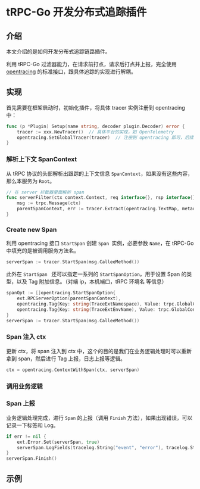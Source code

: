 # tRPC-Go 开发分布式追踪插件

## 介绍

本文介绍的是如何开发分布式追踪链路插件。

利用 tRPC-Go 过滤器能力，在请求前打点，请求后打点并上报，完全使用 [opentracing](https://github.com/opentracing/opentracing-go) 的标准接口，跟具体追踪的实现进行解耦。

## 实现

首先需要在框架启动时，初始化插件，将具体 tracer 实例注册到 opentracing 中：

```go
func (p *Plugin) Setup(name string, decoder plugin.Decoder) error {
    tracer := xxx.NewTracer()  // 具体平台的实现，如 OpenTelemetry
    opentracing.SetGlobalTracer(tracer)  // 注册到 opentracing 即可，后续操作直接使用 opentracing 的接口
}
```

### 解析上下文 SpanContext

从 tRPC 协议的头部解析出跟踪的上下文信息 `SpanContext`，如果没有这些内容，那么本服务为 `Root`。

```go
// 在 server 拦截器里面解析 span
func serverFilter(ctx context.Context, req interface{}, rsp interface{}) error {
    msg := trpc.Message(ctx) 
    parentSpanContext, err := tracer.Extract(opentracing.TextMap, metadataTextMap(md)) // err != nil 说明是 root
}
```

### Create new Span

利用 opentracing 接口 `StartSpan` 创建 `Span `实例，必要参数 `Name`，在 tRPC-Go 中填充的是被调用服务方法名。

```go
serverSpan := tracer.StartSpan(msg.CalleeMethod())
```

此外在 `StartSpan ` 还可以指定一系列的 `StartSpanOption`，用于设置 Span 的类型，以及 Tag 附加信息。（对端 ip，本机端口，tRPC 环境名 等信息）

```go
spanOpt := []opentracing.StartSpanOption{ 
    ext.RPCServerOption(parentSpanContext), 
    opentracing.Tag{Key: string(TraceExtNamespace), Value: trpc.GlobalConfig().Global.Namespace}, 
    opentracing.Tag{Key: string(TraceExtEnvName), Value: trpc.GlobalConfig().Global.EnvName}, 
} 
serverSpan := tracer.StartSpan(msg.CalleeMethod())
```

### Span 注入 ctx

更新 ctx，将 span 注入到 ctx 中，这个的目的是我们在业务逻辑处理时可以重新拿到 span，然后进行 Tag 上报，日志上报等逻辑。

```go
ctx = opentracing.ContextWithSpan(ctx, serverSpan)
```

### 调用业务逻辑

### Span 上报

业务逻辑处理完成，进行 `Span` 的上报（调用 `Finish` 方法），如果出现错误，可以记录一下标签和 Log。

```go
if err != nil { 
    ext.Error.Set(serverSpan, true) 
    serverSpan.LogFields(tracelog.String("event", "error"), tracelog.String("message", err.Error())) 
} 
serverSpan.Finish()
```

## 示例

